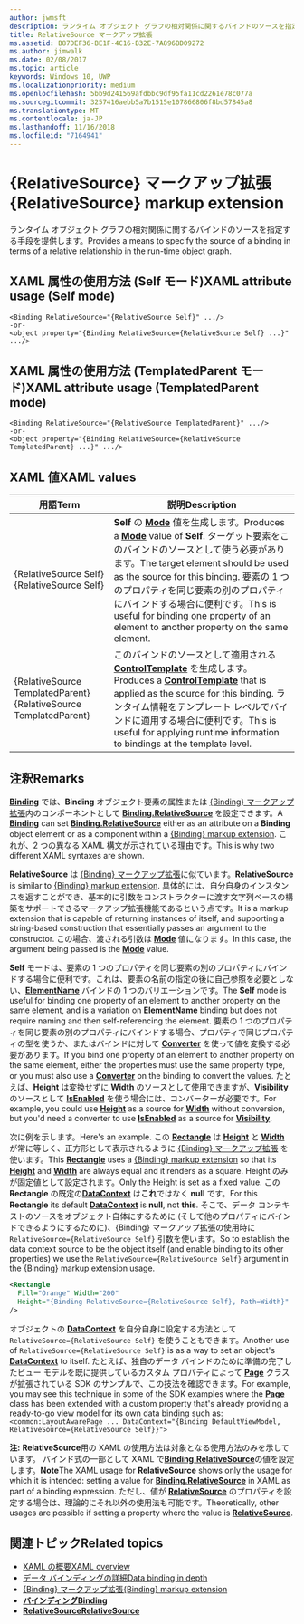 ```yaml
---
author: jwmsft
description: ランタイム オブジェクト グラフの相対関係に関するバインドのソースを指定する手段を提供します。
title: RelativeSource マークアップ拡張
ms.assetid: B87DEF36-BE1F-4C16-B32E-7A896BD09272
ms.author: jimwalk
ms.date: 02/08/2017
ms.topic: article
keywords: Windows 10, UWP
ms.localizationpriority: medium
ms.openlocfilehash: 5bb9d241569afdbbc9df95fa11cd2261e78c077a
ms.sourcegitcommit: 3257416aebb5a7b1515e107866806f8bd57845a8
ms.translationtype: MT
ms.contentlocale: ja-JP
ms.lasthandoff: 11/16/2018
ms.locfileid: "7164941"
---
```

# <a name="relativesource-markup-extension"></a><span data-ttu-id="485d6-104">{RelativeSource} マークアップ拡張</span><span class="sxs-lookup"><span data-stu-id="485d6-104">{RelativeSource} markup extension</span></span>


<span data-ttu-id="485d6-105">ランタイム オブジェクト グラフの相対関係に関するバインドのソースを指定する手段を提供します。</span><span class="sxs-lookup"><span data-stu-id="485d6-105">Provides a means to specify the source of a binding in terms of a relative relationship in the run-time object graph.</span></span>

## <a name="xaml-attribute-usage-self-mode"></a><span data-ttu-id="485d6-106">XAML 属性の使用方法 (Self モード)</span><span class="sxs-lookup"><span data-stu-id="485d6-106">XAML attribute usage (Self mode)</span></span>

``` syntax
<Binding RelativeSource="{RelativeSource Self}" .../>
-or-
<object property="{Binding RelativeSource={RelativeSource Self} ...}" .../>
```

## <a name="xaml-attribute-usage-templatedparent-mode"></a><span data-ttu-id="485d6-107">XAML 属性の使用方法 (TemplatedParent モード)</span><span class="sxs-lookup"><span data-stu-id="485d6-107">XAML attribute usage (TemplatedParent mode)</span></span>

``` syntax
<Binding RelativeSource="{RelativeSource TemplatedParent}" .../>
-or-
<object property="{Binding RelativeSource={RelativeSource TemplatedParent} ...}" .../>
```

## <a name="xaml-values"></a><span data-ttu-id="485d6-108">XAML 値</span><span class="sxs-lookup"><span data-stu-id="485d6-108">XAML values</span></span>

| <span data-ttu-id="485d6-109">用語</span><span class="sxs-lookup"><span data-stu-id="485d6-109">Term</span></span> | <span data-ttu-id="485d6-110">説明</span><span class="sxs-lookup"><span data-stu-id="485d6-110">Description</span></span> |
|------|-------------|
| <span data-ttu-id="485d6-111">{RelativeSource Self}</span><span class="sxs-lookup"><span data-stu-id="485d6-111">{RelativeSource Self}</span></span> | <span data-ttu-id="485d6-112"><strong>Self</strong> の [<strong>Mode</strong>](https://msdn.microsoft.com/library/windows/apps/br209915) 値を生成します。</span><span class="sxs-lookup"><span data-stu-id="485d6-112">Produces a [<strong>Mode</strong>](https://msdn.microsoft.com/library/windows/apps/br209915) value of <strong>Self</strong>.</span></span> <span data-ttu-id="485d6-113">ターゲット要素をこのバインドのソースとして使う必要があります。</span><span class="sxs-lookup"><span data-stu-id="485d6-113">The target element should be used as the source for this binding.</span></span> <span data-ttu-id="485d6-114">要素の 1 つのプロパティを同じ要素の別のプロパティにバインドする場合に便利です。</span><span class="sxs-lookup"><span data-stu-id="485d6-114">This is useful for binding one property of an element to another property on the same element.</span></span> |
| <span data-ttu-id="485d6-115">{RelativeSource TemplatedParent}</span><span class="sxs-lookup"><span data-stu-id="485d6-115">{RelativeSource TemplatedParent}</span></span> | <span data-ttu-id="485d6-116">このバインドのソースとして適用される [<strong>ControlTemplate</strong>](https://msdn.microsoft.com/library/windows/apps/br209391) を生成します。</span><span class="sxs-lookup"><span data-stu-id="485d6-116">Produces a [<strong>ControlTemplate</strong>](https://msdn.microsoft.com/library/windows/apps/br209391) that is applied as the source for this binding.</span></span> <span data-ttu-id="485d6-117">ランタイム情報をテンプレート レベルでバインドに適用する場合に便利です。</span><span class="sxs-lookup"><span data-stu-id="485d6-117">This is useful for applying runtime information to bindings at the template level.</span></span> | 

## <a name="remarks"></a><span data-ttu-id="485d6-118">注釈</span><span class="sxs-lookup"><span data-stu-id="485d6-118">Remarks</span></span>

<span data-ttu-id="485d6-119">[**Binding**](https://msdn.microsoft.com/library/windows/apps/br209820) では、**Binding** オブジェクト要素の属性または [{Binding} マークアップ拡張](binding-markup-extension.md)内のコンポーネントとして [**Binding.RelativeSource**](https://msdn.microsoft.com/library/windows/apps/br209831) を設定できます。</span><span class="sxs-lookup"><span data-stu-id="485d6-119">A [**Binding**](https://msdn.microsoft.com/library/windows/apps/br209820) can set [**Binding.RelativeSource**](https://msdn.microsoft.com/library/windows/apps/br209831) either as an attribute on a **Binding** object element or as a component within a [{Binding} markup extension](binding-markup-extension.md).</span></span> <span data-ttu-id="485d6-120">これが、2 つの異なる XAML 構文が示されている理由です。</span><span class="sxs-lookup"><span data-stu-id="485d6-120">This is why two different XAML syntaxes are shown.</span></span>

<span data-ttu-id="485d6-121">**RelativeSource** は [{Binding} マークアップ拡張](binding-markup-extension.md)に似ています。</span><span class="sxs-lookup"><span data-stu-id="485d6-121">**RelativeSource** is similar to [{Binding} markup extension](binding-markup-extension.md).</span></span>  <span data-ttu-id="485d6-122">具体的には、自分自身のインスタンスを返すことができ、基本的に引数をコンストラクターに渡す文字列ベースの構築をサポートできるマークアップ拡張機能であるという点です。</span><span class="sxs-lookup"><span data-stu-id="485d6-122">It is a markup extension that is capable of returning instances of itself, and supporting a string-based construction that essentially passes an argument to the constructor.</span></span> <span data-ttu-id="485d6-123">この場合、渡される引数は [**Mode**](https://msdn.microsoft.com/library/windows/apps/br209915) 値になります。</span><span class="sxs-lookup"><span data-stu-id="485d6-123">In this case, the argument being passed is the [**Mode**](https://msdn.microsoft.com/library/windows/apps/br209915) value.</span></span>

<span data-ttu-id="485d6-124">**Self** モードは、要素の 1 つのプロパティを同じ要素の別のプロパティにバインドする場合に便利です。これは、要素の名前の指定の後に自己参照を必要としない、[**ElementName**](https://msdn.microsoft.com/library/windows/apps/br209828) バインドの 1 つのバリエーションです。</span><span class="sxs-lookup"><span data-stu-id="485d6-124">The **Self** mode is useful for binding one property of an element to another property on the same element, and is a variation on [**ElementName**](https://msdn.microsoft.com/library/windows/apps/br209828) binding but does not require naming and then self-referencing the element.</span></span> <span data-ttu-id="485d6-125">要素の 1 つのプロパティを同じ要素の別のプロパティにバインドする場合、プロパティで同じプロパティの型を使うか、またはバインドに対して [**Converter**](https://msdn.microsoft.com/library/windows/apps/br209826) を使って値を変換する必要があります。</span><span class="sxs-lookup"><span data-stu-id="485d6-125">If you bind one property of an element to another property on the same element, either the properties must use the same property type, or you must also use a [**Converter**](https://msdn.microsoft.com/library/windows/apps/br209826) on the binding to convert the values.</span></span> <span data-ttu-id="485d6-126">たとえば、[**Height**](/uwp/api/Windows.UI.Xaml.FrameworkElement.Height) は変換せずに [**Width**](/uwp/api/Windows.UI.Xaml.FrameworkElement.Width) のソースとして使用できますが、[**Visibility**](https://msdn.microsoft.com/library/windows/apps/br209419) のソースとして [**IsEnabled**](https://msdn.microsoft.com/library/windows/apps/br209006) を使う場合には、コンバーターが必要です。</span><span class="sxs-lookup"><span data-stu-id="485d6-126">For example, you could use [**Height**](/uwp/api/Windows.UI.Xaml.FrameworkElement.Height) as a source for [**Width**](/uwp/api/Windows.UI.Xaml.FrameworkElement.Width) without conversion, but you'd need a converter to use [**IsEnabled**](https://msdn.microsoft.com/library/windows/apps/br209419) as a source for [**Visibility**](https://msdn.microsoft.com/library/windows/apps/br209006).</span></span>

<span data-ttu-id="485d6-127">次に例を示します。</span><span class="sxs-lookup"><span data-stu-id="485d6-127">Here's an example.</span></span> <span data-ttu-id="485d6-128">この [**Rectangle**](/uwp/api/Windows.UI.Xaml.Shapes.Rectangle) は [**Height**](/uwp/api/Windows.UI.Xaml.FrameworkElement.Height) と [**Width**](/uwp/api/Windows.UI.Xaml.FrameworkElement.Width) が常に等しく、正方形として表示されるように [{Binding} マークアップ拡張](binding-markup-extension.md) を使います。</span><span class="sxs-lookup"><span data-stu-id="485d6-128">This [**Rectangle**](/uwp/api/Windows.UI.Xaml.Shapes.Rectangle) uses a [{Binding} markup extension](binding-markup-extension.md) so that its [**Height**](/uwp/api/Windows.UI.Xaml.FrameworkElement.Height) and [**Width**](/uwp/api/Windows.UI.Xaml.FrameworkElement.Width) are always equal and it renders as a square.</span></span> <span data-ttu-id="485d6-129">Height のみが固定値として設定されます。</span><span class="sxs-lookup"><span data-stu-id="485d6-129">Only the Height is set as a fixed value.</span></span> <span data-ttu-id="485d6-130">この **Rectangle** の既定の[**DataContext**](https://msdn.microsoft.com/library/windows/apps/br208713) は**これ**ではなく **null** です。</span><span class="sxs-lookup"><span data-stu-id="485d6-130">For this **Rectangle** its default [**DataContext**](https://msdn.microsoft.com/library/windows/apps/br208713) is **null**, not **this**.</span></span> <span data-ttu-id="485d6-131">そこで、データ コンテキストのソースをオブジェクト自体にするために (そして他のプロパティにバインドできるようにするために)、{Binding} マークアップ拡張の使用時に `RelativeSource={RelativeSource Self}` 引数を使います。</span><span class="sxs-lookup"><span data-stu-id="485d6-131">So to establish the data context source to be the object itself (and enable binding to its other properties) we use the `RelativeSource={RelativeSource Self}` argument in the {Binding} markup extension usage.</span></span>

```XML
<Rectangle
  Fill="Orange" Width="200"
  Height="{Binding RelativeSource={RelativeSource Self}, Path=Width}"
/>
```

<span data-ttu-id="485d6-132">オブジェクトの [**DataContext**](https://msdn.microsoft.com/library/windows/apps/br208713) を自分自身に設定する方法として `RelativeSource={RelativeSource Self}` を使うこともできます。</span><span class="sxs-lookup"><span data-stu-id="485d6-132">Another use of `RelativeSource={RelativeSource Self}` is as a way to set an object's [**DataContext**](https://msdn.microsoft.com/library/windows/apps/br208713) to itself.</span></span>  <span data-ttu-id="485d6-133">たとえば、独自のデータ バインドのために準備の完了したビュー モデルを既に提供しているカスタム プロパティによって [**Page**](https://msdn.microsoft.com/library/windows/apps/br227503) クラスが拡張されている SDK のサンプルで、この技法を確認できます。</span><span class="sxs-lookup"><span data-stu-id="485d6-133">For example, you may see this technique in some of the SDK examples where the [**Page**](https://msdn.microsoft.com/library/windows/apps/br227503) class has been extended with a custom property that's already providing a ready-to-go view model for its own data binding such as:</span></span> `<common:LayoutAwarePage ... DataContext="{Binding DefaultViewModel, RelativeSource={RelativeSource Self}}">`

<span data-ttu-id="485d6-134">**注:** **RelativeSource**用の XAML の使用方法は対象となる使用方法のみを示しています。 バインド式の一部として XAML で[**Binding.RelativeSource**](https://msdn.microsoft.com/library/windows/apps/br209831)の値を設定します。</span><span class="sxs-lookup"><span data-stu-id="485d6-134">**Note**The XAML usage for **RelativeSource** shows only the usage for which it is intended: setting a value for [**Binding.RelativeSource**](https://msdn.microsoft.com/library/windows/apps/br209831) in XAML as part of a binding expression.</span></span> <span data-ttu-id="485d6-135">ただし、値が [**RelativeSource**](https://msdn.microsoft.com/library/windows/apps/br209913) のプロパティを設定する場合は、理論的にそれ以外の使用法も可能です。</span><span class="sxs-lookup"><span data-stu-id="485d6-135">Theoretically, other usages are possible if setting a property where the value is [**RelativeSource**](https://msdn.microsoft.com/library/windows/apps/br209913).</span></span>

## <a name="related-topics"></a><span data-ttu-id="485d6-136">関連トピック</span><span class="sxs-lookup"><span data-stu-id="485d6-136">Related topics</span></span>

* [<span data-ttu-id="485d6-137">XAML の概要</span><span class="sxs-lookup"><span data-stu-id="485d6-137">XAML overview</span></span>](xaml-overview.md)
* [<span data-ttu-id="485d6-138">データ バインディングの詳細</span><span class="sxs-lookup"><span data-stu-id="485d6-138">Data binding in depth</span></span>](https://msdn.microsoft.com/library/windows/apps/mt210946)
* [<span data-ttu-id="485d6-139">{Binding} マークアップ拡張</span><span class="sxs-lookup"><span data-stu-id="485d6-139">{Binding} markup extension</span></span>](binding-markup-extension.md)
* [**<span data-ttu-id="485d6-140">バインディング</span><span class="sxs-lookup"><span data-stu-id="485d6-140">Binding</span></span>**](https://msdn.microsoft.com/library/windows/apps/br209820)
* [**<span data-ttu-id="485d6-141">RelativeSource</span><span class="sxs-lookup"><span data-stu-id="485d6-141">RelativeSource</span></span>**](https://msdn.microsoft.com/library/windows/apps/br209913)

